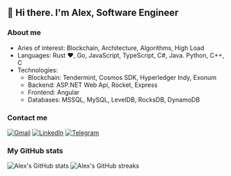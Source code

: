 ## 👋 Hi there. I'm Alex, Software Engineer

### About me

- Aries of interest: Blockchain, Architecture, Algorithms, High Load
- Languages: Rust ❤️, Go, JavaScript, TypeScript, C#, Java. Python, C++, C
- Technologies:
  - Blockchain: Tendermint, Cosmos SDK, Hyperledger Indy, Exonum
  - Backend: ASP.NET Web Api, Rocket, Express
  - Frontend: Angular
  - Databases: MSSQL, MySQL, LevelDB, RocksDB, DynamoDB

### Contact me

[![Gmail](https://img.shields.io/badge/Gmail-D14836?style=for-the-badge&logo=gmail&logoColor=white)](mailto:kolesov.alex.s@gmail.com)
[![LinkedIn](https://img.shields.io/badge/linkedin-%230077B5.svg?style=for-the-badge&logo=linkedin&logoColor=white)](https://www.linkedin.com/in/alexander-kolesov-34943599)
[![Telegram](https://img.shields.io/badge/Telegram-2CA5E0?style=for-the-badge&logo=telegram&logoColor=white)](https://telegram.me/shalteor)

### My GitHub stats

![Alex's GitHub stats](https://github-readme-stats.vercel.app/api?username=askolesov&show_icons=true&theme=vue)
![Alex's GitHub streaks](https://github-readme-streak-stats.herokuapp.com/?user=askolesov&theme=vue)
